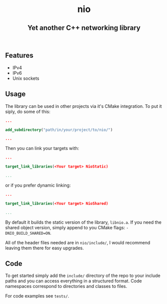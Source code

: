 <div align="center">

# nio

## Yet another C++ networking library

</div>

<br>

## Features

-   IPv4
-   IPv6
-   Unix sockets

## Usage

The library can be used in other projects via it's CMake integration. To put it siply, do some of this:

```cmake
...

add_subdirectory("path/in/your/project/to/nio/")

...
```

Then you can link your targets with:

```cmake
...

target_link_libraries(<Your target> NioStatic)

...
```

or if you prefer dynamic linking:

```cmake
...

target_link_libraries(<Your target> NioShared)

...
```

By default it builds the static version of the library, `libnio.a`. If you need the shared object version, simply append to you CMake flags: `-DNIO_BUILD_SHARED=ON`.

All of the header files needed are in `nio/include/`, I would recommend leaving them there for easy upgrades.

## Code

To get started simply add the `include/` directory of the repo to your include paths and you can access everything in a structured format. Code namespaces correspond to directories and classes to files.

For code examples see `tests/`.

